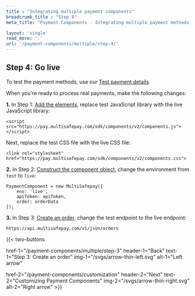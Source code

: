 ```yaml
---
title : "Integrating multiple payment components"
breadcrumb_title : "Step 4"
meta_title: "Payment Components - Integrating multiple payment methods step 4 - MultiSafepay Docs"

layout: 'single'
read_more: '.'
url: '/payment-components/multiple/step-4/'
--- 
```


## Step 4: Go live
To test the payment methods, use our [Test payment details](/testing/test-payment-details/).

When you're ready to process real payments, make the following changes:

**1.** In Step 1: [Add the elements](/payment-components/multiple/), replace test JavaScript library with the live JavaScript library:
```
<script src="https://pay.multisafepay.com/sdk/components/v2/components.js"></script>
```

Next, replace the test CSS file with the live CSS file:
```
<link rel="stylesheet" href="https://pay.multisafepay.com/sdk/components/v2/components.css">
```

**2.** In Step 2: [Construct the component object](/payment-components/multiple/step-2/#construct-the-component-object), change the environment from `test` to `live`:
```
PaymentComponent = new MultiSafepay({
    env: 'live',
    apiToken: apiToken,
    order: orderData
});
```

**3.** In Step 3: [Create an order](/payment-components/multiple/step-3/), change the test endpoint to the live endpoint:  

`https://api.multisafepay.com/v1/json/orders`

{{< two-buttons

href-1="/payment-components/multiple/step-3" header-1="Back" text-1="Step 3: Create an order" img-1="/svgs/arrow-thin-left.svg" alt-1="Left arrow" 

href-2="/payment-components/customization" header-2="Next" text-2="Customizing Payment Components" img-2="/svgs/arrow-thin-right.svg" alt-2="Right arrow" >}}
